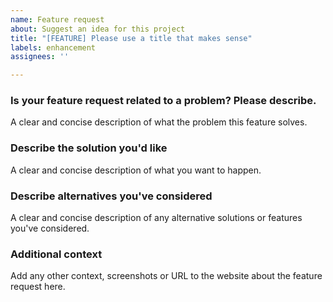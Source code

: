 ```yaml
---
name: Feature request
about: Suggest an idea for this project
title: "[FEATURE] Please use a title that makes sense"
labels: enhancement
assignees: ''

---
```


### Is your feature request related to a problem? Please describe.
A clear and concise description of what the problem this feature solves.

### Describe the solution you'd like
A clear and concise description of what you want to happen.

### Describe alternatives you've considered
A clear and concise description of any alternative solutions or features you've considered.

### Additional context
Add any other context, screenshots or URL to the website about the feature request here.
